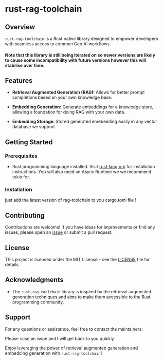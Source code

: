 # rust-rag-toolchain

## Overview

`rust-rag-toolchain` is a Rust native library designed to empower developers with seamless access to common Gen AI workflows.

#### Note that this library is still being iterated on so newer versions are likely to cause some incompatibility with future versions however this will stabilise over time.

## Features

- **Retrieval Augmented Generation (RAG):** Allows for better prompt completions based on your own knowledge base.

- **Embedding Generation:** Generate embeddings for a knowledge store, allowing a foundation for doing RAG with your own data.

- **Embedding Storage:** Stored generated emebedding easily in any vector database we support 

## Getting Started

### Prerequisites

- Rust programming language installed. Visit [rust-lang.org](https://www.rust-lang.org/) for installation instructions. You will also need an Async Runtime we we recommend tokio for.

### Installation

just add the latest version of rag-toolchain to you cargo.toml file !

## Contributing

Contributions are welcome! If you have ideas for improvements or find any issues, please open an [issue](https://github.com/yourusername/rust-rag-toolchain/issues) or submit a pull request.

## License

This project is licensed under the MIT License - see the [LICENSE](LICENSE) file for details.

## Acknowledgments

- The `rust-rag-toolchain` library is inspired by the retrieval augmented generation techniques and aims to make them accessible to the Rust programming community.

## Support

For any questions or assistance, feel free to contact the maintainers:

Please raise an issue and I will get back to you quickly

Enjoy leveraging the power of retrieval augmented generation and embedding generation with `rust-rag-toolchain`!
